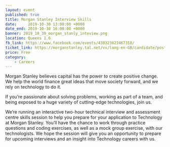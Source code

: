 ```yaml
---
layout: event
published: true
title: Morgan Stanley Interview Skills
date:     2019-10-30 13:00:00 +0000
date_end: 2019-10-30 16:00:00 +0000
banner: 2019_10_30_morgan_stanly_inteview.png
location: Queens 1.6
fb_link: https://www.facebook.com/events/438323823467310/
ticket_link: https://morganstanley.tal.net/vx/lang-en-GB/candidate/postings/5455
price: Free
category:
    - Careers
---
```

Morgan Stanley believes capital has the power to create positive change. We help the world finance great ideas that move society forward, and we rely on technology to do it.

If you’re passionate about solving problems, working as part of a team, and being exposed to a huge variety of cutting-edge technologies, join us.

We’re running an interactive two-hour technical interview and assessment centre skills session to help you prepare for your application to Technology at Morgan Stanley. You’ll have the chance to work through practice questions and coding exercises, as well as a mock group exercise, with our technologists. We hope the session will give you an opportunity to prepare for upcoming interviews and an insight into Technology careers with us.  
